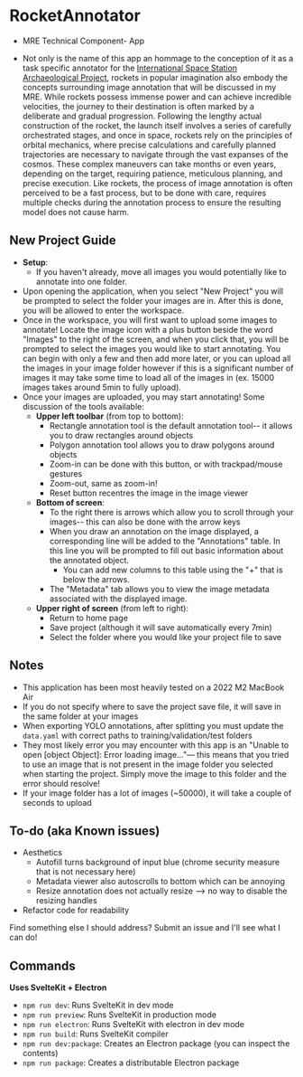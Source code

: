 # RocketAnnotator 
- MRE Technical Component- App  

- Not only is the name of this app an hommage to the conception of it as a task specific annotator for the [International Space Station Archaeological Project](https://issarchaeology.org/), rockets in popular imagination also embody the concepts surrounding  image annotation that will be discussed in my MRE. While rockets possess immense power and can achieve incredible velocities, the journey to their destination is often marked by a deliberate and gradual progression. Following the lengthy actual construction of the rocket, the launch itself involves a series of carefully orchestrated stages, and once in space, rockets rely on the principles of orbital mechanics, where precise calculations and carefully planned trajectories are necessary to navigate through the vast expanses of the cosmos. These complex maneuvers can take months or even years, depending on the target, requiring patience, meticulous planning, and precise execution. Like rockets, the process of image annotation is often perceived to be a fast process, but to be done with care, requires multiple checks during the annotation process to ensure the resulting model does not cause harm.

## New Project Guide 
- **Setup**: 
  - If you haven't already, move all images you would potentially like to annotate into one folder.
- Upon opening the application, when you select "New Project" you will be prompted to select the folder your images are in. After this is done, you will be allowed to enter the workspace.
- Once in the workspace, you will first want to upload some images to annotate! Locate the image icon with a plus button beside the word "Images" to the right of the screen, and when you click that, you will be prompted to select the images you would like to start annotating. You can begin with only a few and then add more later, or you can upload all the images in your image folder however if this is a significant number of images it may take some time to load all of the images in (ex. 15000 images takes around 5min to fully upload).
- Once your images are uploaded, you may start annotating! Some discussion of the tools available:
  - **Upper left toolbar** (from top to bottom):
    - Rectangle annotation tool is the default annotation tool-- it allows you to draw rectangles around objects
    - Polygon annotation tool allows you to draw polygons around objects
    - Zoom-in can be done with this button, or with trackpad/mouse gestures
    - Zoom-out, same as zoom-in!
    - Reset button recentres the image in the image viewer
  - **Bottom of screen**:
    - To the right there is arrows which allow you to scroll through your images-- this can also be done with the arrow keys
    - When you draw an annotation on the image displayed, a corresponding line will be added to the "Annotations" table. In this line you will be prompted to fill out basic information about the annotated object. 
      - You can add new columns to this table using the "+" that is below the arrows.
    - The "Metadata" tab allows you to view the image metadata associated with the displayed image.
  - **Upper right of screen** (from left to right):
    - Return to home page
    - Save project (although it will save automatically every 7min)
    - Select the folder where you would like your project file to save

## Notes
- This application has been most heavily tested on a 2022 M2 MacBook Air 
- If you do not specify where to save the project save file, it will save in the same folder at your images
- When exporting YOLO annotations, after splitting you must update the `data.yaml` with correct paths to training/validation/test folders 
- They most likely error you may encounter with this app is an "Unable to open [object Object]: Error loading image…"— this means that you tried to use an image that is not present in the image folder you selected when starting the project. Simply move the image to this folder and the error should resolve!
- If your image folder has a lot of images (~50000), it will take a couple of seconds to upload

## To-do (aka Known issues)
- Aesthetics
  - Autofill turns background of input blue (chrome security measure that is not necessary here)
  - Metadata viewer also autoscrolls to bottom which can be annoying
  - Resize annotation does not actually resize --> no way to disable the resizing handles
- Refactor code for readability

Find something else I should address? Submit an issue and I'll see what I can do!
  
## Commands
**Uses SvelteKit + Electron**
- `npm run dev`: Runs SvelteKit in dev mode
- `npm run preview`: Runs SvelteKit in production mode
- `npm run electron`: Runs SvelteKit with electron in dev mode
- `npm run build`: Runs SvelteKit compiler
- `npm run dev:package`: Creates an Electron package (you can inspect the contents)
- `npm run package`: Creates a distributable Electron package
